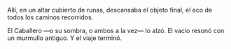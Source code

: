 Allí, en un altar cubierto de runas, descansaba el objeto final, el eco de todos los caminos recorridos.

El Caballero —o su sombra, o ambos a la vez— lo alzó.
El vacío resonó con un murmullo antiguo.
Y el viaje terminó.
